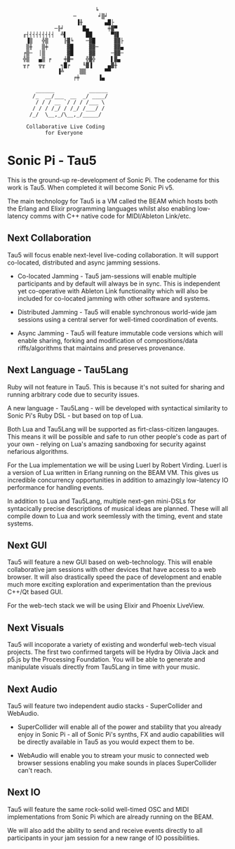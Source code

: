 
                                ╘
                         ─       ╛▒╛
                          ▐╫       ▄█├
                   ─╟╛      █▄      ╪▓▀
         ╓┤┤┤┤┤┤┤┤┤  ╩▌      ██      ▀▓▌
          ▐▒   ╬▒     ╟▓╘    ─▓█      ▓▓├
          ▒╫   ▒╪      ▓█     ▓▓─     ▓▓▄
         ╒▒─  │▒       ▓█     ▓▓     ─▓▓─
         ╬▒   ▄▒ ╒    ╪▓═    ╬▓╬     ▌▓▄
         ╥╒   ╦╥     ╕█╒    ╙▓▐     ▄▓╫
                    ▐╩     ▒▒      ▀▀
                         ╒╪      ▐▄

             ______           ______
            /_  __/___  __  _/ ____/
             / / / __ `/ / / /___ \
            / / / /_/ / /_/ /___/ /
           /_/  \__,_/\__,_/_____/

          Collaborative Live Coding
                for Everyone

# Sonic Pi - Tau5

This is the ground-up re-development of Sonic Pi. The codename for this work is Tau5. When completed it will become Sonic Pi v5.

The main technology for Tau5 is a VM called the BEAM which hosts both the Erlang and Elixir programming languages whilst also enabling low-latency comms with C++ native code for MIDI/Ableton Link/etc.

## Next Collaboration

Tau5 will focus enable next-level live-coding collaboration. It will support co-located, distributed and async jamming sessions.

* Co-located Jamming - Tau5 jam-sessions will enable multiple participants and by default will always be in sync. This is independent yet co-operative with Ableton Link functionality which will also be included for co-located jamming with other software and systems.

* Distributed Jamming - Tau5 will enable synchronous  world-wide jam sessions using a central server for well-timed coordination of events.

* Async Jamming - Tau5 will feature immutable code versions which will enable sharing, forking and modification of compositions/data riffs/algorithms that maintains and preserves provenance.

## Next Language - Tau5Lang

Ruby will not feature in Tau5. This is because it's not suited for sharing and running arbitrary code due to security issues.

A new language - Tau5Lang - will be developed with syntactical similarity to Sonic Pi's Ruby DSL - but based on top of Lua.

Both Lua and Tau5Lang will be supported as firt-class-citizen langauges. This means it will be possible and safe to run other people's code as part of your own - relying on Lua's amazing sandboxing for security against nefarious algorithms.

For the Lua implementation we will be using Luerl by Robert Virding. Luerl is a version of Lua written in Erlang running on the BEAM VM. This gives us incredible concurrency opportunities in addition to amazingly low-latency IO performance for handling events.

In addition to Lua and Tau5Lang, multiple next-gen mini-DSLs for syntacically precise descriptions of musical ideas are planned. These will all compile down to Lua and work seemlessly with the timing, event and state systems.

## Next GUI

Tau5 will feature a new GUI based on web-technology. This will enable collaborative jam sessions with other devices that have access to a web browser. It will also drastically speed the pace of development and enable much more exciting exploration and experimentation than the previous C++/Qt based GUI.

For the web-tech stack we will be using Elixir and Phoenix LiveView.

## Next Visuals

Tau5 will incoporate a variety of existing and wonderful web-tech visual projects. The first two confirmed targets will be Hydra by Olivia Jack and p5.js by the Processing Foundation. You will be able to generate and manipulate visuals directly from Tau5Lang in time with your music.

## Next Audio

Tau5 will feature two independent audio stacks - SuperCollider and WebAudio.

* SuperCollider will enable all of the power and stability that you already enjoy in Sonic Pi - all of Sonic Pi's synths, FX and audio capabilities will be directly available in Tau5 as you would expect them to be.

* WebAudio will enable you to stream your music to connected web browser sessions enabling you make sounds in places SuperCollider can't reach.

## Next IO

Tau5 will feature the same rock-solid well-timed OSC and MIDI implementations from Sonic Pi which are already running on the BEAM.

We will also add the ability to send and receive events directly to all participants in your jam session for a new range of IO possibilities.
